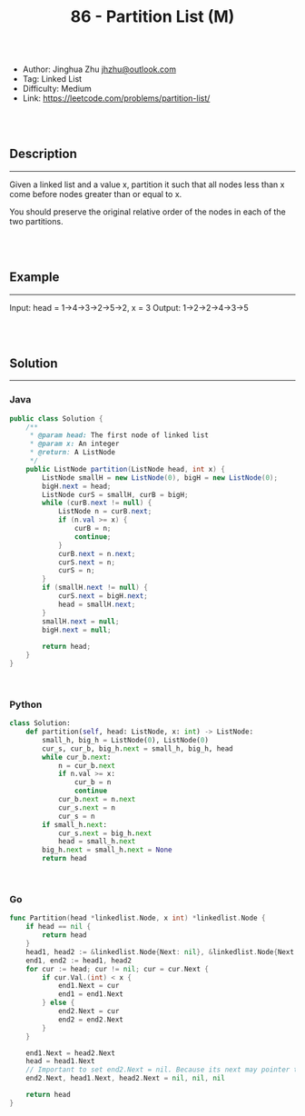 # <center>86 - Partition List (M)</center> 



<br></br>

* Author: Jinghua Zhu <jhzhu@outlook.com>
* Tag: Linked List
* Difficulty: Medium
* Link: https://leetcode.com/problems/partition-list/

<br></br>



## Description
----
Given a linked list and a value x, partition it such that all nodes less than x come before nodes greater than or equal to x.

You should preserve the original relative order of the nodes in each of the two partitions.

<br></br>



## Example
----
Input: head = 1->4->3->2->5->2, x = 3
Output: 1->2->2->4->3->5

<br></br>



## Solution
----
### Java
```java
public class Solution {
    /**
     * @param head: The first node of linked list
     * @param x: An integer
     * @return: A ListNode
     */
    public ListNode partition(ListNode head, int x) {
        ListNode smallH = new ListNode(0), bigH = new ListNode(0);
        bigH.next = head;
        ListNode curS = smallH, curB = bigH;
        while (curB.next != null) {
            ListNode n = curB.next;
            if (n.val >= x) {
                curB = n;
                continue;
            }
            curB.next = n.next;
            curS.next = n;
            curS = n;
        }
        if (smallH.next != null) {
            curS.next = bigH.next;
            head = smallH.next;
        }
        smallH.next = null;
        bigH.next = null;
        
        return head;
    }
}
```

<br>


### Python
```python
class Solution:
    def partition(self, head: ListNode, x: int) -> ListNode:
        small_h, big_h = ListNode(0), ListNode(0)
        cur_s, cur_b, big_h.next = small_h, big_h, head
        while cur_b.next:
            n = cur_b.next
            if n.val >= x:
                cur_b = n
                continue
            cur_b.next = n.next
            cur_s.next = n
            cur_s = n
        if small_h.next:
            cur_s.next = big_h.next
            head = small_h.next
        big_h.next = small_h.next = None
        return head
```

<br>


### Go
```go
func Partition(head *linkedlist.Node, x int) *linkedlist.Node {
	if head == nil {
		return head
	}
	head1, head2 := &linkedlist.Node{Next: nil}, &linkedlist.Node{Next: nil}
	end1, end2 := head1, head2
	for cur := head; cur != nil; cur = cur.Next {
		if cur.Val.(int) < x {
			end1.Next = cur
			end1 = end1.Next
		} else {
			end2.Next = cur
			end2 = end2.Next
		}
	}

	end1.Next = head2.Next
	head = head1.Next
	// Important to set end2.Next = nil. Because its next may pointer to other node before partition.
	end2.Next, head1.Next, head2.Next = nil, nil, nil

	return head
}
```
